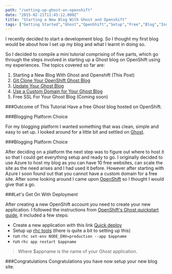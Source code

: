 ```yaml
---
path: "/setting-up-ghost-on-openshift"
date: "2015-02-21T11:45:12.000Z"
title: "Starting a New Blog With Ghost and Openshift"
tags: ["Getting Started","Ghost","OpenShift","Setup","Free","Blog","Install"]
---
```


I recently decided to start a development blog. So I thought my first blog would
be about how I set up my blog and what I learnt in doing so.

So I decided to compile a mini tutorial comprising of five parts, which go
through the steps involved in starting up a Ghost blog on OpenShift using my
experiences. The topics covered so far are:

1. Starting a New Blog With Ghost and Openshift (This Post)
2. [Git Clone Your OpenShift Ghost Blog](https://www.insidersbyte.com/git-clone-your-openshift-ghost-blog/)
3. [Update Your Ghost Blog](https://www.insidersbyte.com/update-your-openshift-ghost-blog/)
4. [Use a Custom Domain for Your Ghost Blog](https://www.insidersbyte.com/use-a-custom-domain-for-your-openshift-ghost-blog/)
5. Free SSL For Your Ghost Blog (Coming soon)

###Outcome of This Tutorial Have a free Ghost blog hosted on OpenShift.

###Blogging Platform Choice

For my blogging platform I wanted something that was clean, simple and easy to
set up. I looked around for a little bit and settled on
[Ghost](https://ghost.org/).

###Blogging Platform Choice

After deciding on a platform the next step was to figure out where to host it so
that I could get everything setup and ready to go. I originally decided to use
Azure to host my blog as you can have 10 free websites, can scale the site as
the need arises and I had used it before. However after starting with Azure I
soon found out that you cannot have a custom domain for a free site. After some
looking around I came upon [OpenShift](https://openshift.redhat.com) so I
thought I would give that a go.

###Let's Get On With Deployment

After creating a new OpenShift account you need to create your new application.
I followed the instructions from
[OpenShift's Ghost quickstart guide](https://www.openshift.com/quickstarts/ghost),
it included a few steps:

* Create a new application with this link
  [Quick deploy](https://hub.openshift.com/quickstarts/240-ghost-0-7-5)
* Setup up
  [rhc tools](https://developers.openshift.com/en/managing-client-tools.html)
  (there is quite a bit to setting up this)
* run `rhc set-env NODE_ENV=production --app $appname`
* run `rhc app restart $appname`

> Where $appname is the name of your Ghost application.

###Congratulations Congratulations you have now setup your new blog site.
